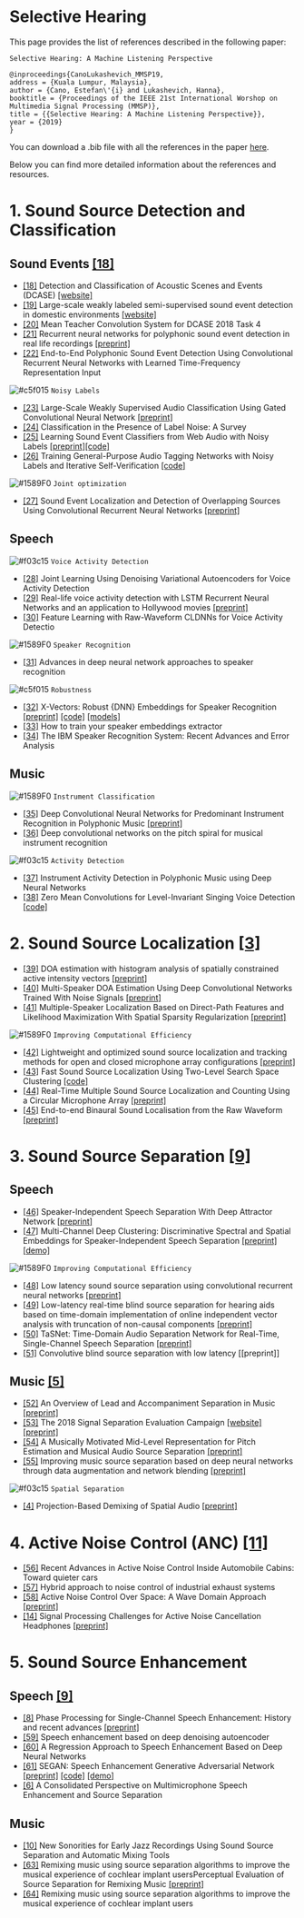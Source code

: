 # Selective Hearing

This page provides the list of references described in the following paper:


```
Selective Hearing: A Machine Listening Perspective

@inproceedings{CanoLukashevich_MMSP19,
address = {Kuala Lumpur, Malaysia},
author = {Cano, Estefan\'{i} and Lukashevich, Hanna},
booktitle = {Proceedings of the IEEE 21st International Worshop on Multimedia Signal Processing (MMSP)},
title = {{Selective Hearing: A Machine Listening Perspective}},
year = {2019}
}
```

You can download a .bib file with all the references in the paper [here](./MMSP19_SelectiveHearing.bib). 

Below you can find more detailed information about the references and resources.


# 1. Sound Source Detection and Classification

## Sound Events [[18]](https://trepo.tuni.fi//handle/10024/116599)
* [[18]](https://trepo.tuni.fi//handle/10024/116599) Detection and Classification of Acoustic Scenes and Events (DCASE) 
[[website]](http://dcase.community/)
* [[19]](http://dcase.community/documents/workshop2018/proceedings/DCASE2018Workshop_Serizel_22.pdf) Large-scale weakly labeled semi-supervised sound event detection in domestic environments 
[[website]](http://dcase.community/challenge2018/task-large-scale-weakly-labeled-semi-supervised-sound-event-detection)
* [[20]](http://dcase.community/documents/challenge2018/technical_reports/DCASE2018_Lu_19.pdf)  Mean Teacher Convolution System for DCASE 2018 Task 4 
* [[21]](https://ieeexplore.ieee.org/abstract/document/7472917) Recurrent neural networks for polyphonic sound event detection in real life recordings
[[preprint]](http://www.cs.tut.fi/sgn/arg/music/tuomasv/parascandolo-icassp2016.pdf)
* [[22]](https://arxiv.org/abs/1805.03647) End-to-End Polyphonic Sound Event Detection Using Convolutional Recurrent Neural Networks with Learned Time-Frequency Representation Input


![#c5f015](https://placehold.it/15/c5f015/000000?text=+) `Noisy Labels`
* [[23]](https://ieeexplore.ieee.org/document/8461975) Large-Scale Weakly Supervised Audio Classification Using Gated Convolutional Neural Network 
[[preprint]](http://personal.ee.surrey.ac.uk/Personal/W.Wang/papers/XuKWP_ICASSP_2018.pdf)
* [[24]](https://ieeexplore.ieee.org/abstract/document/6685834) Classification in the Presence of Label Noise: A Survey
* [[25]](https://ieeexplore.ieee.org/document/8683158) Learning Sound Event Classifiers from Web Audio with Noisy Labels [[preprint]](https://arxiv.org/abs/1901.01189)[[code]](https://github.com/edufonseca/icassp19)
* [[26]](http://dcase.community/documents/challenge2018/technical_reports/DCASE2018_Dorfer_999.pdf) Training General-Purpose Audio Tagging Networks with Noisy Labels and Iterative Self-Verification [[code]](https://github.com/CPJKU/dcase_task2)

![#1589F0](https://placehold.it/15/1589F0/000000?text=+) `Joint optimization`
* [[27]](https://ieeexplore.ieee.org/abstract/document/8567942) Sound Event Localization and Detection of Overlapping Sources Using Convolutional Recurrent Neural Networks [[preprint]](https://arxiv.org/abs/1807.00129)

## Speech
![#f03c15](https://placehold.it/15/f03c15/000000?text=+) `Voice Activity Detection`
* [[28]](https://www.isca-speech.org/archive/Interspeech_2018/pdfs/1151.pdf) Joint Learning Using Denoising Variational Autoencoders for Voice Activity Detection
* [[29]](https://ieeexplore.ieee.org/document/6637694) Real-life voice activity detection with LSTM Recurrent Neural Networks and an application to Hollywood movies [[preprint]](http://citeseerx.ist.psu.edu/viewdoc/download?doi=10.1.1.364.4084&rep=rep1&type=pdf)
* [[30]](https://pdfs.semanticscholar.org/31c7/4962122ba5fe1c469101b5bc2ae6d88c9c18.pdf) Feature Learning with Raw-Waveform CLDNNs for Voice Activity Detectio

![#1589F0](https://placehold.it/15/1589F0/000000?text=+) `Speaker Recognition`
* [[31]](https://ieeexplore.ieee.org/abstract/document/7178885) Advances in deep neural network approaches to speaker recognition

![#c5f015](https://placehold.it/15/c5f015/000000?text=+) `Robustness`
* [[32]](https://ieeexplore.ieee.org/document/8461375) X-Vectors: Robust {DNN} Embeddings for Speaker Recognition [[preprint]](https://www.danielpovey.com/files/2018_icassp_xvectors.pdf) [[code]](https://github.com/kaldi-asr/kaldi/tree/master/egs/sre16/v2) [[models]](http://kaldi-asr.org/models/m3)
* [[33]](https://pdfs.semanticscholar.org/dae7/c5e90bbe1538192d85282757068fef79fafa.pdf?_ga=2.97114969.795981087.1569225783-1727351385.1568271670) How to train your speaker embeddings extractor
* [[34]](https://arxiv.org/pdf/1605.01635.pdf) The IBM Speaker Recognition System: Recent Advances and Error Analysis

## Music 
![#1589F0](https://placehold.it/15/1589F0/000000?text=+) `Instrument Classification`
* [[35]](https://ieeexplore.ieee.org/document/7755799) Deep Convolutional Neural Networks for Predominant Instrument Recognition in Polyphonic Music [[preprint]](https://arxiv.org/pdf/1605.09507.pdf)
* [[36]](https://arxiv.org/abs/1605.06644) Deep convolutional networks on the pitch spiral for musical instrument recognition

![#f03c15](https://placehold.it/15/f03c15/000000?text=+) `Activity Detection`
* [[37]](http://ismir2018.ircam.fr/doc/pdfs/275_Paper.pdf) Instrument Activity Detection in Polyphonic Music using Deep Neural Networks
* [[38]](http://www.ofai.at/~jan.schlueter/pubs/2018_ismir.pdf) Zero Mean Convolutions for Level-Invariant Singing Voice Detection [[code]](https://github.com/f0k/ismir2018)

# 2. Sound Source Localization [[3]](https://hal.archives-ouvertes.fr/hal-01058575/document)
* [[39]](https://ieeexplore.ieee.org/document/7952211) DOA estimation with histogram analysis of spatially constrained active intensity vectors [[preprint]](https://pdfs.semanticscholar.org/db39/56916d941cdad01ac4c59cb6749e1e34e010.pdf)
* [[40]](https://ieeexplore.ieee.org/abstract/document/8651493) Multi-Speaker DOA Estimation Using Deep Convolutional Networks Trained With Noise Signals [[preprint]](https://arxiv.org/abs/1807.11722)
* [[41]](https://ieeexplore.ieee.org/document/8010441) Multiple-Speaker Localization Based on Direct-Path Features and Likelihood Maximization With Spatial Sparsity Regularization [[preprint]](https://arxiv.org/abs/1611.01172)

![#1589F0](https://placehold.it/15/1589F0/000000?text=+) `Improving Computational Efficiency`
* [[42]](https://www.sciencedirect.com/science/article/abs/pii/S0921889017309399?via%3Dihub) Lightweight and optimized sound source localization and tracking methods for open and closed microphone array configurations [[preprint]](https://arxiv.org/abs/1812.00115)
* [[43]](https://ieeexplore.ieee.org/document/7039285) Fast Sound Source Localization Using Two-Level Search Space Clustering [[code]](https://github.com/LeeTaewoo/fast_sound_source_localization_using_TLSSC)
* [[44]](https://ieeexplore.ieee.org/document/6557035) Real-Time Multiple Sound Source Localization and Counting Using a Circular Microphone Array [[preprint]](https://hal.archives-ouvertes.fr/hal-01367320/document)
* [[45]](https://ieeexplore.ieee.org/document/8683732) End-to-end Binaural Sound Localisation from the Raw Waveform [[preprint]](https://arxiv.org/abs/1904.01916)

# 3. Sound Source Separation [[9]](https://www.wiley.com/en-sg/Audio+Source+Separation+and+Speech+Enhancement-p-9781119279891)
## Speech
* [[46]](https://ieeexplore.ieee.org/abstract/document/8264702) Speaker-Independent Speech Separation With Deep Attractor Network [[preprint]](https://arxiv.org/abs/1707.03634)
* [[47]](https://ieeexplore.ieee.org/document/8461639) Multi-Channel Deep Clustering: Discriminative Spectral and Spatial Embeddings for Speaker-Independent Speech Separation [[preprint]](https://www.merl.com/publications/docs/TR2018-007.pdf) [[demo]](http://www.merl.com/demos/deep-clustering)

![#1589F0](https://placehold.it/15/1589F0/000000?text=+) `Improving Computational Efficiency`
* [[48]](https://ieeexplore.ieee.org/document/8169997) Low latency sound source separation using convolutional recurrent neural networks [[preprint]](http://www.cs.tut.fi/~tuomasv/papers/PID4978439.pdf)
* [[49]](https://ieeexplore.ieee.org/document/7952149) Low-latency real-time blind source separation for hearing aids based on time-domain implementation of online independent vector analysis with truncation of non-causal components [[preprint]](http://spandh.dcs.shef.ac.uk/chat2017/papers/CHAT_2017_sunohara.pdf)
* [[50]](https://ieeexplore.ieee.org/abstract/document/8462116) TaSNet: Time-Domain Audio Separation Network for Real-Time, Single-Channel Speech Separation [[preprint]](https://arxiv.org/abs/1711.00541)
* [[51]](https://ieeexplore.ieee.org/document/7602895) Convolutive blind source separation with low latency [[preprint]]

## Music [[5]](https://ieeexplore.ieee.org/document/8588410)

* [[52]](https://ieeexplore.ieee.org/abstract/document/8336997) An Overview of Lead and Accompaniment Separation in Music [[preprint]](https://arxiv.org/abs/1804.08300)
* [[53]](https://link.springer.com/chapter/10.1007/978-3-319-93764-9_28) The 2018 Signal Separation Evaluation Campaign [[website]](https://sisec18.unmix.app/#/) [[preprint]](https://arxiv.org/abs/1804.06267)
* [[54]](https://ieeexplore.ieee.org/document/5784290) A Musically Motivated Mid-Level Representation for Pitch Estimation and Musical Audio Source Separation [[preprint]](https://www.researchgate.net/publication/220373063_A_Musically_Motivated_Mid-Level_Representation_for_Pitch_Estimation_and_Musical_Audio_Source_Separation)
* [[55]](https://ieeexplore.ieee.org/document/7952158) Improving music source separation based on deep neural networks through data augmentation and network blending [[preprint]](https://pdfs.semanticscholar.org/76e4/fb97d6fa7c870f5f8ec6d78242d43650b282.pdf)

![#f03c15](https://placehold.it/15/f03c15/000000?text=+)  `Spatial Separation`
* [[4]](https://ieeexplore.ieee.org/document/7473924) Projection-Based Demixing of Spatial Audio [[preprint]](https://hal.inria.fr/hal-01260588/document)

# 4. Active Noise Control (ANC) [[11]](https://ieeexplore.ieee.org/abstract/document/763310)

* [[56]](https://ieeexplore.ieee.org/document/7736174) Recent Advances in Active Noise Control Inside Automobile Cabins: Toward quieter cars
* [[57]](https://www.sciencedirect.com/science/article/abs/pii/S0003682X17303079) Hybrid approach to noise control of industrial exhaust systems 
* [[58]](https://ieeexplore.ieee.org/abstract/document/8264817) Active Noise Control Over Space: A Wave Domain Approach [[preprint]](http://users.cecs.anu.edu.au/~thush/publications/2018/ANC_Aimee.pdf)
* [[14]](https://ieeexplore.ieee.org/document/8577985) Signal Processing Challenges for Active Noise Cancellation Headphones [[preprint]](http://ikspub.iks.rwth-aachen.de/pdfs/liebich18c.pdf)

# 5. Sound Source Enhancement
## Speech [[9]](https://www.wiley.com/en-sg/Audio+Source+Separation+and+Speech+Enhancement-p-9781119279891)
* [[8]](https://ieeexplore.ieee.org/document/7038277) Phase Processing for Single-Channel Speech Enhancement: History and recent advances [[preprint]](http://www.jonathanleroux.org/pdf/Gerkmann2015SPM03.pdf)
* [[59]](https://www.isca-speech.org/archive/archive_papers/interspeech_2013/i13_0436.pdf) Speech enhancement based on deep denoising autoencoder
* [[60]](https://ieeexplore.ieee.org/document/6932438) A Regression Approach to Speech Enhancement Based on Deep Neural Networks 
* [[61]](https://www.isca-speech.org/archive/Interspeech_2017/pdfs/1428.PDF) SEGAN: Speech Enhancement Generative Adversarial Network [[preprint]](https://arxiv.org/abs/1703.09452) [[code]](https://arxiv.org/abs/1703.09452) [[demo]](http://veu.talp.cat/segan/)
* [[6]](https://ieeexplore.ieee.org/document/7805139) A Consolidated Perspective on Multimicrophone Speech Enhancement and Source Separation

## Music
* [[10]](https://archives.ismir.net/ismir2015/paper/000190.pdf) New Sonorities for Early Jazz Recordings Using Sound Source Separation and Automatic Mixing Tools
* [[63]](http://www.aes.org/e-lib/browse.cfm?elib=19277) Remixing music using source separation algorithms to improve the musical experience of cochlear implant usersPerceptual Evaluation of Source Separation for Remixing Music [[preprint]](https://pdfs.semanticscholar.org/1afc/2d6d7ef1c07e63e773cf0d0fbeb1f61db83c.pdf)
* [[64]](https://asa.scitation.org/doi/10.1121/1.4971424) Remixing music using source separation algorithms to improve the musical experience of cochlear implant users



